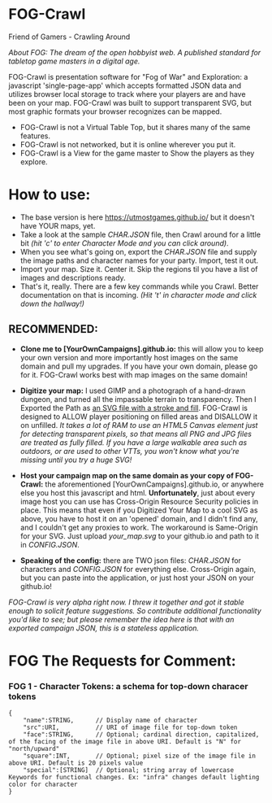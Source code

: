 # FOG-Crawl
Friend of Gamers - Crawling Around

*About FOG: The dream of the open hobbyist web. A published standard for tabletop game masters in a digital age.*

FOG-Crawl is presentation software for "Fog of War" and Exploration: a javascript 'single-page-app' which accepts formatted JSON data and utilizes browser local storage to track where your players are and have been on your map. FOG-Crawl was built to support transparent SVG, but most graphic formats your browser recognizes can be mapped.

* FOG-Crawl is not a Virtual Table Top, but it shares many of the same features.
* FOG-Crawl is not networked, but it is online wherever you put it.
* FOG-Crawl is a View for the game master to Show the players as they explore.

# How to use:
* The base version is here https://utmostgames.github.io/ but it doesn't have YOUR maps, yet.
* Take a look at the sample _CHAR.JSON_ file, then Crawl around for a little bit *(hit 'c' to enter Character Mode and you can click around)*.
* When you see what's going on, export the _CHAR.JSON_ file and supply the image paths and character names for your party. Import, test it out.
* Import your map. Size it. Center it. Skip the regions til you have a list of images and descriptions ready.
* That's it, really. There are a few key commands while you Crawl. Better documentation on that is incoming. *(Hit 't' in character mode and click down the hallway!)*


## RECOMMENDED:

* __Clone me to [YourOwnCampaigns].github.io:__ this will allow you to keep your own version and more importantly host images on the same domain and pull my upgrades. If you have your own domain, please go for it. FOG-Crawl works best with map images on the same domain!

* __Digitize your map:__ I used GIMP and a photograph of a hand-drawn dungeon, and turned all the impassable terrain to transparency. Then I Exported the Path as [an SVG file with a stroke and fill](https://utmostgames.github.io/img/hcourt_n.svg). FOG-Crawl is designed to ALLOW player positioning on filled areas and DISALLOW it on unfilled. *It takes a lot of RAM to use an HTML5 Canvas element just for detecting transparent pixels, so that means all PNG and JPG files are treated as fully filled. If you have a large walkable area such as outdoors, or are used to other VTTs, you won't know what you're missing until you try a huge SVG!*

* __Host your campaign map on the same domain as your copy of FOG-Crawl:__ the aforementioned [YourOwnCampaigns].github.io, or anywhere else you host this javascript and html. __Unfortunately__, just about every image host you can use has Cross-Origin Resource Security policies in place. This means that even if you Digitized Your Map to a cool SVG as above, you have to host it on an 'opened' domain, and I didn't find any, and I couldn't get any proxies to work. The workaround is Same-Origin for your SVG. Just upload _your_map.svg_ to your github.io and path to it in _CONFIG.JSON_.

* __Speaking of the config:__ there are TWO json files: _CHAR.JSON_ for characters and _CONFIG.JSON_ for everything else. Cross-Origin again, but you can paste into the application, or just host your JSON on your github.io!

*FOG-Crawl is very alpha right now. I threw it together and got it stable enough to solicit feature suggestions. So contribute additional functionality you'd like to see; but please remember the idea here is that with an exported campaign JSON, this is a stateless application.*

# FOG The Requests for Comment:

### FOG 1 - Character Tokens: a schema for top-down characer tokens
```
{
    "name":STRING,      // Display name of character
    "src":URI,          // URI of image file for top-down token
    "face":STRING,      // Optional; cardinal direction, capitalized, of the facing of the image file in above URI. Default is "N" for "north/upward"
    "square":INT,       // Optional; pixel size of the image file in above URI. Default is 20 pixels value
    "special":[STRING]  // Optional; string array of lowercase Keywords for functional changes. Ex: "infra" changes default lighting color for character
}
```
